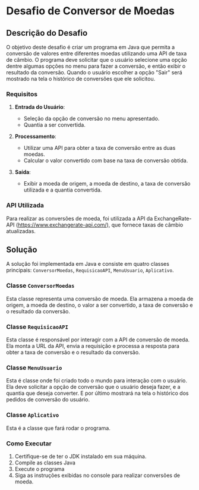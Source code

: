 # Desafio de Conversor de Moedas

## Descrição do Desafio

O objetivo deste desafio é criar um programa em Java que permita a conversão de valores entre diferentes moedas 
utilizando uma API de taxa de câmbio. O programa deve solicitar que o usuário selecione uma opção dentre algumas opções
no menu para fazer a conversão, e então exibir o resultado da conversão. Quando o usuário escolher a opção "Sair" será
mostrado na tela o histórico de conversões que ele solicitou.

### Requisitos

1. **Entrada do Usuário**:
    - Seleção da opção de conversão no menu apresentado.
    - Quantia a ser convertida.

2. **Processamento**:
    - Utilizar uma API para obter a taxa de conversão entre as duas moedas.
    - Calcular o valor convertido com base na taxa de conversão obtida.

3. **Saída**:
    - Exibir a moeda de origem, a moeda de destino, a taxa de conversão utilizada e a quantia convertida.

### API Utilizada

Para realizar as conversões de moeda, foi utilizada a API da ExchangeRate-API (https://www.exchangerate-api.com/), que 
fornece taxas de câmbio atualizadas.

## Solução

A solução foi implementada em Java e consiste em quatro classes principais: `ConversorMoedas`, `RequisicaoAPI`, 
`MenuUsuario`, `Aplicativo`.

### Classe `ConversorMoedas`

Esta classe representa uma conversão de moeda. Ela armazena a moeda de origem, a moeda de destino, o valor a ser 
convertido, a taxa de conversão e o resultado da conversão.

### Classe `RequisicaoAPI`
Esta classe é responsável por interagir com a API de conversão de moeda. Ela monta a URL da API, envia a requisição e 
processa a resposta para obter a taxa de conversão e o resultado da conversão.

### Classe `MenuUsuario`
Esta é classe onde foi criado todo o mundo para interação com o usuário. Ela deve solicitar a opção de conversão que o 
usuário deseja fazer, e a quantia que deseja converter. E por último mostrará na tela o histórico dos pedidos de 
conversão do usuário.

### Classe `Aplicativo`
Esta é a classe que fará rodar o programa.

### Como Executar
1. Certifique-se de ter o JDK instalado em sua máquina.
2. Compile as classes Java
3. Execute o programa
4. Siga as instruções exibidas no console para realizar conversões de moeda.



